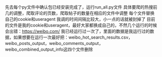 先去每个py文件中确认包已经安装完成了，运行run_all.py文件
具体要爬的热搜前几的调整，爬取评论的页数，爬取帖子的数量在相应的文件中调整
每个文件替换自己的cookie和useragent
我调的时间间隔比较大，小一点的话就被封掉了
目前的文件是我的cookie和useragent，最好大家都换成自己的，不然几个运行的时候会出错：https://weibo.com/
我已经运行过一次了，里面的数据是我运行过的数据，如果想要在运行一次最好把：weibo_hot_search_results.csv，weibo_posts_output，weibo_comments_output，weibo_combined_output_info这四个文件删除
